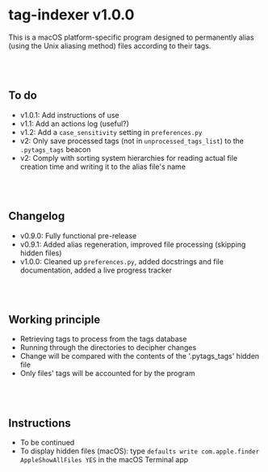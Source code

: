 # tag-indexer v1.0.0
This is a macOS platform-specific program designed to permanently alias (using the Unix aliasing method) files according to their tags.


<br><br>
## To do
* v1.0.1: Add instructions of use
* v1.1: Add an actions log (useful?)
* v1.2: Add a `case_sensitivity` setting in `preferences.py`
* v2: Only save processed tags (not in `unprocessed_tags_list`) to the `.pytags_tags` beacon
* v2: Comply with sorting system hierarchies for reading actual file creation time and writing it to the alias file's name


<br><br>
## Changelog
* v0.9.0: Fully functional pre-release
* v0.9.1: Added alias regeneration, improved file processing (skipping hidden files)
* v1.0.0: Cleaned up `preferences.py`, added docstrings and file documentation, added a live progress tracker


<br><br>
## Working principle
* Retrieving tags to process from the tags database
* Running through the directories to decipher changes
* Change will be compared with the contents of the '.pytags_tags' hidden file
* Only files' tags will be accounted for by the program


<br><br>
## Instructions
* To be continued
* To display hidden files (macOS): type `defaults write com.apple.finder AppleShowAllFiles YES` in the macOS Terminal app